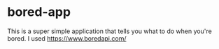 # bored-app
This is a super simple application that tells you what to do when you're bored. 
I used https://www.boredapi.com/ 
